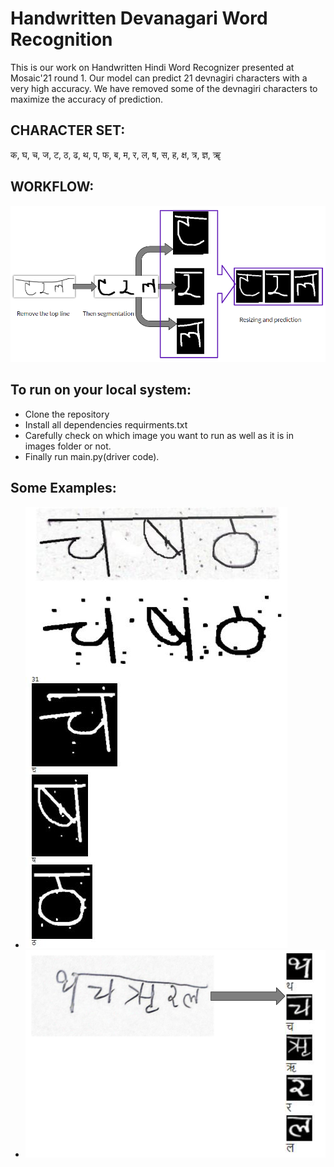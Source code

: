 # Handwritten Devanagari Word Recognition

This is our work on Handwritten Hindi Word Recognizer presented at Mosaic'21 round 1. Our model can predict 21 devnagiri characters with a very high accuracy. We have removed some of the devnagiri characters to maximize the accuracy of prediction. 

## CHARACTER SET:

क, घ, च, ज, ट, ठ, ढ, थ, प, फ, ब, म, र, ल, ष, स, ह, क्ष, त्र, ज्ञ, ॠ

## WORKFLOW:

![](images/workflow.png)

## To run on your local system:
* Clone the repository
* Install all dependencies requirments.txt
* Carefully check on which image you want to run as well as it is in images folder or not.
* Finally run main.py(driver code).

## Some Examples:

* ![](images/lol.jpg)
* ![](images/Capture.png)
